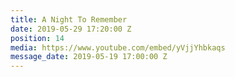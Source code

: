 ```yaml
---
title: A Night To Remember
date: 2019-05-29 17:20:00 Z
position: 14
media: https://www.youtube.com/embed/yVjjYhbkaqs
message_date: 2019-05-19 17:00:00 Z
---
```


